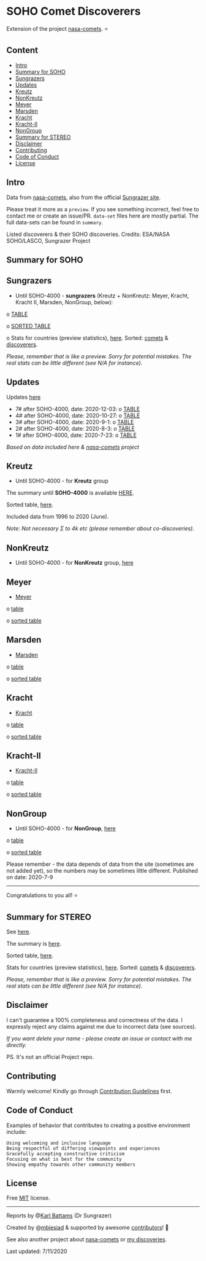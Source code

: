 # SOHO Comet Discoverers

Extension of the project [nasa-comets](https://github.com/mbiesiad/nasa-comets). ⭐

## Content
* [Intro](#intro)
* [Summary for SOHO](#summary-for-soho)
* [Sungrazers](#sungrazers)
* [Updates](#updates)
* [Kreutz](#kreutz)
* [NonKreutz](#nonkreutz)
* [Meyer](#meyer)
* [Marsden](#marsden)
* [Kracht](#kracht)
* [Kracht-II](#kracht-ii)
* [NonGroup](#nongroup)
* [Summary for STEREO](#summary-for-stereo)
* [Disclaimer](#disclaimer)
* [Contributing](#contributing)
* [Code of Conduct](#code-of-conduct)
* [License](#license)

## Intro

Data from [nasa-comets](https://github.com/mbiesiad/nasa-comets), also from the official [Sungrazer site](https://sungrazer.nrl.navy.mil/).

Please treat it more as a `preview`. If you see something incorrect, feel free to contact me or create an issue/PR.
`data-set` files here are mostly partial. The full data-sets can be found in `summary`.

Listed discoverers & their SOHO discoveries. Credits: ESA/NASA SOHO/LASCO, Sungrazer Project

## Summary for SOHO

## Sungrazers

* Until SOHO-4000 - **sungrazers** (Kreutz + NonKreutz: Meyer, Kracht, Kracht II, Marsden, NonGroup, below):

o [TABLE](https://github.com/mbiesiad/soho-comet-discoverers/blob/master/SOHO/summary/updates/sungrazers-upd-7.csv)

o [SORTED TABLE](https://github.com/mbiesiad/soho-comet-discoverers/blob/master/SOHO/summary/sungrazers-upd7-sorted.csv)

o Stats for countries (preview statistics), [here](https://github.com/mbiesiad/soho-comet-discoverers/blob/develop/SOHO/summary/countries-stats-1.csv). Sorted: [comets](https://github.com/mbiesiad/soho-comet-discoverers/blob/develop/SOHO/summary/countries-stats-1-sorted-comets.csv) & [discoverers](https://github.com/mbiesiad/soho-comet-discoverers/blob/develop/SOHO/summary/countries-stats-1-sorted-discoverers.csv).

*Please, remember that is like a preview. Sorry for potential mistakes. The real stats can be little different (see N/A for instance).*

## Updates

Updates [here](https://github.com/mbiesiad/soho-comet-discoverers/tree/develop/SOHO/summary/updates)
* 7# after SOHO-4000, date: 2020-12-03:
o [TABLE](https://github.com/mbiesiad/soho-comet-discoverers/blob/master/SOHO/summary/updates/sungrazers-upd-7.csv)
* 4# after SOHO-4000, date: 2020-10-27:
o [TABLE](https://github.com/mbiesiad/soho-comet-discoverers/blob/master/SOHO/summary/updates/sungrazers-upd-4.csv)
* 3# after SOHO-4000, date: 2020-9-1:
o [TABLE](https://github.com/mbiesiad/soho-comet-discoverers/blob/develop/SOHO/summary/updates/sungrazers-upd-3.csv)
* 2# after SOHO-4000, date: 2020-8-3:
o [TABLE](https://github.com/mbiesiad/soho-comet-discoverers/blob/develop/SOHO/summary/updates/sungrazers-upd-2.csv)
* 1# after SOHO-4000, date: 2020-7-23:
o [TABLE](https://github.com/mbiesiad/soho-comet-discoverers/blob/develop/SOHO/summary/updates/sungrazers-upd-1.csv)

*Based on data included here & [nasa-comets](https://github.com/mbiesiad/nasa-comets) project*

## Kreutz

* Until SOHO-4000 - for **Kreutz** group

The summary until **SOHO-4000** is available [HERE](https://github.com/mbiesiad/soho-comet-discoverers/blob/develop/SOHO/summary/until-SOHO-4000.csv).

Sorted table, [here](https://github.com/mbiesiad/soho-comet-discoverers/blob/develop/SOHO/summary/until-SOHO-4000-sorted.csv).

Included data from 1996 to 2020 (June).

*Note: Not necessary Σ to 4k etc (please remember about co-discoveries).*

## NonKreutz

* Until SOHO-4000 - for **NonKreutz** group, [here](https://github.com/mbiesiad/soho-comet-discoverers/tree/master/NonKreutz)

## Meyer

- [Meyer](https://github.com/mbiesiad/soho-comet-discoverers/tree/master/NonKreutz/Meyer)

o [table](https://github.com/mbiesiad/soho-comet-discoverers/blob/master/NonKreutz/Meyer/summary/summary-1.csv)

o [sorted table](https://github.com/mbiesiad/soho-comet-discoverers/blob/master/NonKreutz/Meyer/summary/summary-1-sorted.csv)

## Marsden
- [Marsden](https://github.com/mbiesiad/soho-comet-discoverers/tree/master/NonKreutz/Marsden)

o [table](https://github.com/mbiesiad/soho-comet-discoverers/blob/master/NonKreutz/Marsden/summary/summary-1.csv)

o [sorted table](https://github.com/mbiesiad/soho-comet-discoverers/blob/master/NonKreutz/Marsden/summary/summary-1-sorted.csv)

## Kracht
- [Kracht](https://github.com/mbiesiad/soho-comet-discoverers/tree/master/NonKreutz/Kracht)

o [table](https://github.com/mbiesiad/soho-comet-discoverers/blob/master/NonKreutz/Kracht/summary/summary-1.csv)

o [sorted table](https://github.com/mbiesiad/soho-comet-discoverers/blob/master/NonKreutz/Kracht/summary/summary-1-sorted.csv)

## Kracht-II
- [Kracht-II](https://github.com/mbiesiad/soho-comet-discoverers/tree/master/NonKreutz/Kracht-II)

o [table](https://github.com/mbiesiad/soho-comet-discoverers/blob/master/NonKreutz/Kracht-II/summary/summary-1.csv)

o [sorted table](https://github.com/mbiesiad/soho-comet-discoverers/blob/master/NonKreutz/Kracht-II/summary/summary-1-sorted.csv)

## NonGroup

* Until SOHO-4000 - for **NonGroup**, [here](https://github.com/mbiesiad/soho-comet-discoverers/tree/master/NonGroup)

o [table](https://github.com/mbiesiad/soho-comet-discoverers/blob/master/NonGroup/summary/summary-1.csv)

o [sorted table](https://github.com/mbiesiad/soho-comet-discoverers/blob/master/NonGroup/summary/summary-1-sorted.csv)

Please remember - the data depends of data from the site (sometimes are not added yet), so the numbers may be sometimes little different. Published on date: 2020-7-9

---

Congratulations to you all! ⭐

## Summary for STEREO

See [here](https://github.com/mbiesiad/soho-comet-discoverers/tree/master/STEREO).

The summary is [here](https://github.com/mbiesiad/soho-comet-discoverers/blob/master/STEREO/summary/based-on-data-1.csv).

Sorted table, [here](https://github.com/mbiesiad/soho-comet-discoverers/blob/master/STEREO/summary/based-on-data-1-sorted.csv).

Stats for countries (preview statistics), [here](https://github.com/mbiesiad/soho-comet-discoverers/blob/develop/STEREO/summary/countries-stats-1.csv). Sorted: [comets](https://github.com/mbiesiad/soho-comet-discoverers/blob/develop/STEREO/summary/countries-stats-1-sorted-comets.csv) & [discoverers](https://github.com/mbiesiad/soho-comet-discoverers/blob/develop/STEREO/summary/countries-stats-1-sorted-discoverers.csv).

*Please, remember that is like a preview. Sorry for potential mistakes. The real stats can be little different (see N/A for instance).*

## Disclaimer
I can't guarantee a 100% completeness and correctness of the data. I expressly reject any claims against me due to incorrect data (see sources).

*If you want delete your name - please create an issue or contact with me directly.*

PS. It's not an official Project repo.

## Contributing

Warmly welcome! Kindly go through [Contribution Guidelines](CONTRIBUTING.md) first.

## Code of Conduct

Examples of behavior that contributes to creating a positive environment include:

    Using welcoming and inclusive language
    Being respectful of differing viewpoints and experiences
    Gracefully accepting constructive criticism
    Focusing on what is best for the community
    Showing empathy towards other community members

## License
Free [MIT](LICENSE) license.

__________________________________________________

Reports by @[Karl Battams](https://twitter.com/SungrazerComets) (Dr Sungrazer)

Created by @[mbiesiad](https://github.com/mbiesiad) & supported by awesome [contributors](https://github.com/mbiesiad/soho-comet-discoverers/graphs/contributors)! 🚀

See also another project about [nasa-comets](https://github.com/mbiesiad/nasa-comets) or [my discoveries](https://github.com/mbiesiad/discoveries-biesiada).

Last updated: 7/11/2020
